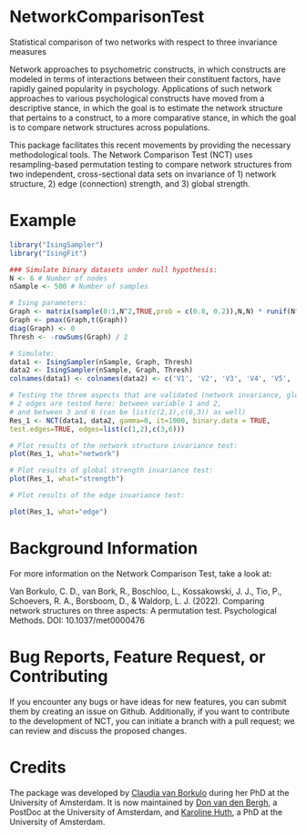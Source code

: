 # NetworkComparisonTest

Statistical comparison of two networks with respect to three invariance measures

Network approaches to psychometric constructs, in which constructs are modeled in terms of interactions between their constituent factors, have rapidly gained popularity in psychology. Applications of such network approaches to various psychological constructs have moved from a descriptive stance, in which the goal is to estimate the network structure that pertains to a construct, to a more comparative stance, in which the goal is to compare network structures across populations. 

This package facilitates this recent movements by providing the necessary methodological tools. The Network Comparison Test (NCT) uses resampling-based permutation testing to compare network structures from two independent, cross-sectional data sets on invariance of 1) network structure, 2) edge (connection) strength, and 3) global strength. 

# Example

```r
library("IsingSampler")
library("IsingFit")

### Simulate binary datasets under null hypothesis:
N <- 6 # Number of nodes
nSample <- 500 # Number of samples

# Ising parameters:
Graph <- matrix(sample(0:1,N^2,TRUE,prob = c(0.8, 0.2)),N,N) * runif(N^2,0.5,2)
Graph <- pmax(Graph,t(Graph))
diag(Graph) <- 0
Thresh <- -rowSums(Graph) / 2

# Simulate:
data1 <- IsingSampler(nSample, Graph, Thresh)
data2 <- IsingSampler(nSample, Graph, Thresh)
colnames(data1) <- colnames(data2) <- c('V1', 'V2', 'V3', 'V4', 'V5', 'V6')

# Testing the three aspects that are validated (network invariance, global strength, edge weight)
# 2 edges are tested here: between variable 1 and 2, 
# and between 3 and 6 (can be list(c(2,1),c(6,3)) as well)
Res_1 <- NCT(data1, data2, gamma=0, it=1000, binary.data = TRUE, 
test.edges=TRUE, edges=list(c(1,2),c(3,6)))

# Plot results of the network structure invariance test:
plot(Res_1, what="network")

# Plot results of global strength invariance test:
plot(Res_1, what="strength")

# Plot results of the edge invariance test:

plot(Res_1, what="edge")
```

# Background Information
For more information on the Network Comparison Test, take a look at:

Van Borkulo, C. D., van Bork, R., Boschloo, L., Kossakowski, J. J., Tio, P., Schoevers, R. A., Borsboom, D., & Waldorp, L. J. (2022). Comparing network structures on three aspects: A permutation test. Psychological Methods. DOI: 10.1037/met0000476

# Bug Reports, Feature Request, or Contributing
If you encounter any bugs or have ideas for new features, you can submit them by creating an issue on Github. Additionally, if you want to contribute to the development of NCT, you can initiate a branch with a pull request; we can review and discuss the proposed changes.

# Credits
The package was developed by [Claudia van Borkulo](https://cvborkulo.com/) during her PhD at the University of Amsterdam. It is now maintained by [Don van den Bergh](https://scholar.google.nl/citations?user=WbbKtuQAAAAJ&hl=en&oi=ao), a PostDoc at the University of Amsterdam, and [Karoline Huth](https://scholar.google.com/citations?user=_0707qYAAAAJ&hl=en), a PhD at the University of Amsterdam. 
